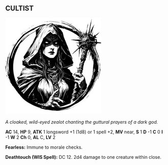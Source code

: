 ## CULTIST

![](images/cultist.webp)

_A cloaked, wild-eyed zealot chanting the guttural prayers of a dark god._

**AC** 14, **HP** 9, **ATK** 1 longsword +1 (1d8) or 1 spell +2, **MV** near, **S** 1 **D** -1 **C** 0 **I** -1 **W** 2 **Ch** 0, **AL** C, **LV** 2

**Fearless:** Immune to morale checks.

**Deathtouch (WIS Spell):** DC 12. 2d4 damage to one creature within close.

